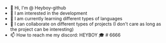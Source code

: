 
- 👋 Hi, I'm @ Heyboy-github
- 👀 I am interested in the development
- 🌱 I am currently learning different types of languages
- 💞️ I can collaborate on different types of projects (I don't care as long as the project can be interesting)
- 📫 How to reach me my discord: HEYBOY 🎓 # 6666
